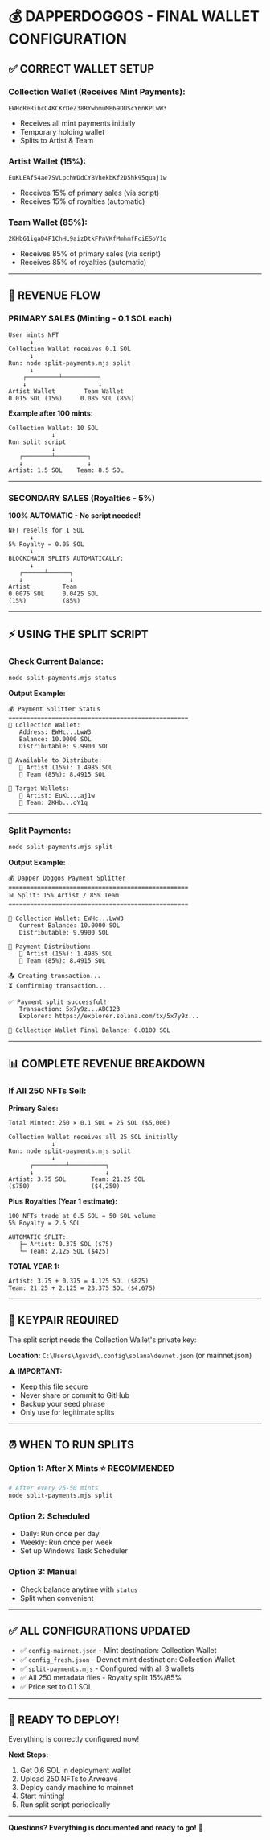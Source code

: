 # 💰 DAPPERDOGGOS - FINAL WALLET CONFIGURATION

## ✅ CORRECT WALLET SETUP

### **Collection Wallet (Receives Mint Payments):**
```
EWHcReRihcC4KCKrDeZ38RYwbmuMB69DUScY6nKPLwW3
```
- Receives all mint payments initially
- Temporary holding wallet
- Splits to Artist & Team

### **Artist Wallet (15%):**
```
EuKLEAf54ae7SVLpchWDdCYBVhekbKf2D5hk95quaj1w
```
- Receives 15% of primary sales (via script)
- Receives 15% of royalties (automatic)

### **Team Wallet (85%):**
```
2KHb61igaD4F1ChHL9aizDtkFPnVKfMmhmfFciESoY1q
```
- Receives 85% of primary sales (via script)
- Receives 85% of royalties (automatic)

---

## 🔄 REVENUE FLOW

### **PRIMARY SALES (Minting - 0.1 SOL each)**

```
User mints NFT
      ↓
Collection Wallet receives 0.1 SOL
      ↓
Run: node split-payments.mjs split
      ↓
    ┌─────────┴──────────┐
    ↓                    ↓
Artist Wallet        Team Wallet
0.015 SOL (15%)     0.085 SOL (85%)
```

**Example after 100 mints:**
```
Collection Wallet: 10 SOL
            ↓
Run split script
            ↓
   ┌────────┴─────────┐
   ↓                  ↓
Artist: 1.5 SOL    Team: 8.5 SOL
```

---

### **SECONDARY SALES (Royalties - 5%)**

**100% AUTOMATIC - No script needed!**

```
NFT resells for 1 SOL
      ↓
5% Royalty = 0.05 SOL
      ↓
BLOCKCHAIN SPLITS AUTOMATICALLY:
      ↓
   ┌──────┴──────┐
   ↓             ↓
Artist         Team
0.0075 SOL     0.0425 SOL
(15%)          (85%)
```

---

## ⚡ USING THE SPLIT SCRIPT

### **Check Current Balance:**
```bash
node split-payments.mjs status
```

**Output Example:**
```
💰 Payment Splitter Status
==================================================
💼 Collection Wallet:
   Address: EWHc...LwW3
   Balance: 10.0000 SOL
   Distributable: 9.9900 SOL

💸 Available to Distribute:
   🎨 Artist (15%): 1.4985 SOL
   👥 Team (85%): 8.4915 SOL

🎯 Target Wallets:
   🎨 Artist: EuKL...aj1w
   👥 Team: 2KHb...oY1q
```

---

### **Split Payments:**
```bash
node split-payments.mjs split
```

**Output Example:**
```
💰 Dapper Doggos Payment Splitter
==================================================
📊 Split: 15% Artist / 85% Team
==================================================

💼 Collection Wallet: EWHc...LwW3
   Current Balance: 10.0000 SOL
   Distributable: 9.9900 SOL

💸 Payment Distribution:
   🎨 Artist (15%): 1.4985 SOL
   👥 Team (85%): 8.4915 SOL

📤 Creating transaction...
⏳ Confirming transaction...

✅ Payment split successful!
   Transaction: 5x7y9z...ABC123
   Explorer: https://explorer.solana.com/tx/5x7y9z...

💼 Collection Wallet Final Balance: 0.0100 SOL
```

---

## 📊 COMPLETE REVENUE BREAKDOWN

### **If All 250 NFTs Sell:**

**Primary Sales:**
```
Total Minted: 250 × 0.1 SOL = 25 SOL ($5,000)

Collection Wallet receives all 25 SOL initially
            ↓
Run: node split-payments.mjs split
            ↓
      ┌─────────┴──────────┐
      ↓                    ↓
Artist: 3.75 SOL       Team: 21.25 SOL
($750)                 ($4,250)
```

**Plus Royalties (Year 1 estimate):**
```
100 NFTs trade at 0.5 SOL = 50 SOL volume
5% Royalty = 2.5 SOL

AUTOMATIC SPLIT:
   ├─ Artist: 0.375 SOL ($75)
   └─ Team: 2.125 SOL ($425)
```

**TOTAL YEAR 1:**
```
Artist: 3.75 + 0.375 = 4.125 SOL ($825)
Team: 21.25 + 2.125 = 23.375 SOL ($4,675)
```

---

## 🔐 KEYPAIR REQUIRED

The split script needs the Collection Wallet's private key:

**Location:** `C:\Users\Agavid\.config\solana\devnet.json` (or mainnet.json)

⚠️ **IMPORTANT:**
- Keep this file secure
- Never share or commit to GitHub
- Backup your seed phrase
- Only use for legitimate splits

---

## ⏰ WHEN TO RUN SPLITS

### **Option 1: After X Mints** ⭐ RECOMMENDED
```bash
# After every 25-50 mints
node split-payments.mjs split
```

### **Option 2: Scheduled** 
- Daily: Run once per day
- Weekly: Run once per week
- Set up Windows Task Scheduler

### **Option 3: Manual**
- Check balance anytime with `status`
- Split when convenient

---

## ✅ ALL CONFIGURATIONS UPDATED

- ✅ `config-mainnet.json` - Mint destination: Collection Wallet
- ✅ `config_fresh.json` - Devnet mint destination: Collection Wallet  
- ✅ `split-payments.mjs` - Configured with all 3 wallets
- ✅ All 250 metadata files - Royalty split 15%/85%
- ✅ Price set to 0.1 SOL

---

## 🚀 READY TO DEPLOY!

Everything is correctly configured now!

**Next Steps:**
1. Get 0.6 SOL in deployment wallet
2. Upload 250 NFTs to Arweave
3. Deploy candy machine to mainnet
4. Start minting!
5. Run split script periodically

---

**Questions? Everything is documented and ready to go!** 🎯


